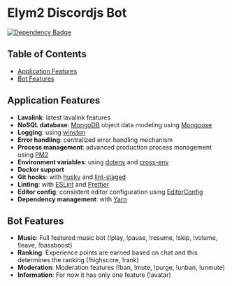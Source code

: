 # Elym2 Discordjs Bot
[![Dependency Badge](https://david-dm.org/trkyshorty/elym2-discordjs-bot/status.svg)](https://david-dm.org/trkyshorty/elym2-discordjs-bot)

## Table of Contents

- [Application Features](#application-features)
- [Bot Features](#bot-features)

## Application Features

- **Lavalink**: latest lavalink features
- **NoSQL database**: [MongoDB](https://www.mongodb.com) object data modeling using [Mongoose](https://mongoosejs.com)
- **Logging**: using [winston](https://github.com/winstonjs/winston)
- **Error handling**: centralized error handling mechanism
- **Process management**: advanced production process management using [PM2](https://pm2.keymetrics.io)
- **Environment variables**: using [dotenv](https://github.com/motdotla/dotenv) and [cross-env](https://github.com/kentcdodds/cross-env#readme)
- **Docker support**
- **Git hooks**: with [husky](https://github.com/typicode/husky) and [lint-staged](https://github.com/okonet/lint-staged)
- **Linting**: with [ESLint](https://eslint.org) and [Prettier](https://prettier.io)
- **Editor config**: consistent editor configuration using [EditorConfig](https://editorconfig.org)
- **Dependency management**: with [Yarn](https://yarnpkg.com)

## Bot Features

- **Music**: Full featured music bot (!play, !pause, !resume, !skip, !volume, !leave, !bassboost)
- **Ranking**: Experience points are earned based on chat and this determines the ranking (!highscore, !rank)
- **Moderation**: Moderation features (!ban, !mute, !purge, !unban, !unmute)
- **Information**: For now it has only one feature (!avatar)
